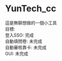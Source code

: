 # YunTech_cc

這是無聊想做的一個小工具 </br>
目標: </br>
登入SSO: 完成 </br>
自動填問卷: 未完成 </br>
自動審核靠卡: 未完成 </br>
GUI: 未完成</br>